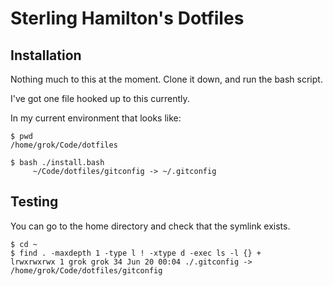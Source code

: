 # Sterling Hamilton's Dotfiles

## Installation

Nothing much to this at the moment.
Clone it down, and run the bash script.

I've got one file hooked up to this currently.

In my current environment that looks like:

```shell
$ pwd
/home/grok/Code/dotfiles

$ bash ./install.bash
     ~/Code/dotfiles/gitconfig -> ~/.gitconfig
```

## Testing

You can go to the home directory and check that the symlink exists.

```shell
$ cd ~
$ find . -maxdepth 1 -type l ! -xtype d -exec ls -l {} +
lrwxrwxrwx 1 grok grok 34 Jun 20 00:04 ./.gitconfig -> /home/grok/Code/dotfiles/gitconfig
```
